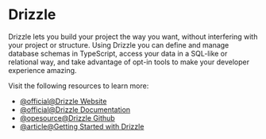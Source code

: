 # Drizzle

Drizzle lets you build your project the way you want, without interfering with your project or structure. Using Drizzle you can define and manage database schemas in TypeScript, access your data in a SQL-like or relational way, and take advantage of opt-in tools to make your developer experience amazing.

Visit the following resources to learn more:

- [@official@Drizzle Website](https://orm.drizzle.team/)
- [@official@Drizzle Documentation](https://orm.drizzle.team/docs/overview)
- [@opesource@Drizzle Github](https://github.com/drizzle-team/drizzle-orm)
- [@article@Getting Started with Drizzle](https://dev.to/franciscomendes10866/getting-started-with-drizzle-orm-a-beginners-tutorial-4782)

